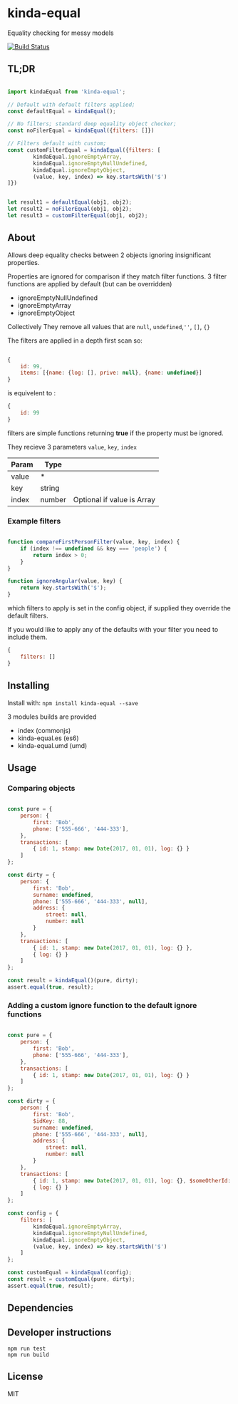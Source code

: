 # kinda-equal

Equality checking for messy models


[![Build Status](https://travis-ci.org/matthewpelser/kinda-equal.svg?branch=master)](https://travis-ci.org/matthewpelser/kinda-equal)

## TL;DR

```javascript

import kindaEqual from 'kinda-equal';

// Default with default filters applied;
const defaultEqual = kindaEqual();

// No filters; standard deep equality object checker;
const noFilerEqual = kindaEqual({filters: []})

// Filters default with custom;
const customFilterEqual = kindaEqual({filters: [
        kindaEqual.ignoreEmptyArray,
        kindaEqual.ignoreEmptyNullUndefined,
        kindaEqual.ignoreEmptyObject,
        (value, key, index) => key.startsWith('$')
]})


let result1 = defaultEqual(obj1, obj2);
let result2 = noFilerEqual(obj1, obj2);
let result3 = customFilterEqual(obj1, obj2);

```

## About

Allows deep equality checks between 2 objects ignoring insignificant properties.

Properties are ignored for comparison if they match filter functions. 3 filter functions are applied by default (but can be overridden)

* ignoreEmptyNullUndefined
* ignoreEmptyArray
* ignoreEmptyObject

Collectively They remove all values that are ```null```, ```undefined```,```''```, ```[]```, ```{}```

The filters are applied in a depth first scan so:

```javascript

{
    id: 99,
    items: [{name: {log: [], prive: null}, {name: undefined}]
}

```
is equivelent to :

```javascript
{
    id: 99
}
```

filters are simple functions returning **true** if the property must be ignored.

They recieve 3 parameters ```value```, ```key```, ```index```


| Param        | Type           | |
| ------------- |-------------|------------- |
| value      | * | |
| key    | string     | |
| index | number     | Optional if value is Array |

### Example filters ###

```javascript

function compareFirstPersonFilter(value, key, index) {
    if (index !== undefined && key === 'people') {
        return index > 0;
    }
}

function ignoreAngular(value, key) {
    return key.startsWith('$');
}

```

which filters to apply is set in the config object, if supplied they override the default filters.

If you would like to apply any of the defaults with your filter you need to include them.

```javascript
{
    filters: []
}

```

## Installing

Install with: `npm install kinda-equal --save`

3 modules builds are provided

* index (commonjs)
* kinda-equal.es (es6)
* kinda-equal.umd (umd)

## Usage

### Comparing objects

```javascript

const pure = {
    person: {
        first: 'Bob',
        phone: ['555-666', '444-333'],
    },
    transactions: [
        { id: 1, stamp: new Date(2017, 01, 01), log: {} }
    ]
};

const dirty = {
    person: {
        first: 'Bob',
        surname: undefined,
        phone: ['555-666', '444-333', null],
        address: {
            street: null,
            number: null
        }
    },
    transactions: [
        { id: 1, stamp: new Date(2017, 01, 01), log: {} },
        { log: {} }
    ]
};

const result = kindaEqual()(pure, dirty);
assert.equal(true, result);

```

### Adding a custom ignore function to the default ignore functions

```javascript

const pure = {
    person: {
        first: 'Bob',
        phone: ['555-666', '444-333'],
    },
    transactions: [
        { id: 1, stamp: new Date(2017, 01, 01), log: {} }
    ]
};

const dirty = {
    person: {
        first: 'Bob',
        $idKey: 88,
        surname: undefined,
        phone: ['555-666', '444-333', null],
        address: {
            street: null,
            number: null
        }
    },
    transactions: [
        { id: 1, stamp: new Date(2017, 01, 01), log: {}, $someOtherId: 99 },
        { log: {} }
    ]
};

const config = {
    filters: [
        kindaEqual.ignoreEmptyArray,
        kindaEqual.ignoreEmptyNullUndefined,
        kindaEqual.ignoreEmptyObject,
        (value, key, index) => key.startsWith('$')
    ]
};

const customEqual = kindaEqual(config);
const result = customEqual(pure, dirty);
assert.equal(true, result);

```

## Dependencies

## Developer instructions
```
npm run test
npm run build
```

## License
MIT